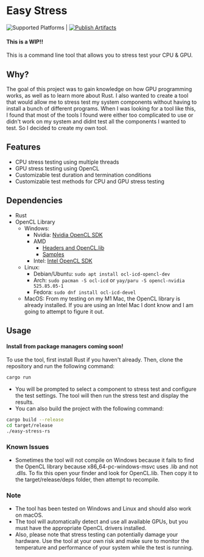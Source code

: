 # Easy Stress
![Supported Platforms](https://img.shields.io/badge/platforms-Windows%20%7C%20Linux%20%7C%20macOS-blue) | [![Publish Artifacts](https://github.com/day-mon/easy-stress-rs/actions/workflows/artifact.yml/badge.svg?branch=main)](https://github.com/day-mon/easy-stress-rs/actions/workflows/artifact.yml)
#### This is a WIP!!
This is a command line tool that allows you to stress test your CPU & GPU.

## Why?
The goal of this project was to gain knowledge on how GPU programming works, as well as to learn more about Rust. 
I also wanted to create a tool that would allow me to stress test my system components without having to install a bunch of different programs.
When I was looking for a tool like this, I found that most of the tools I found were either too complicated to use or didn't work on my system and didnt test all the components I wanted to test. 
So I decided to create my own tool.

## Features
- CPU stress testing using multiple threads 
- GPU stress testing using OpenCL 
- Customizable test duration and termination conditions
- Customizable test methods for CPU and GPU stress testing

## Dependencies
- Rust
- OpenCL Library
    - Windows:
      - Nvidia: [Nvidia OpenCL SDK](https://developer.nvidia.com/cuda-downloads)
      - AMD
        - [Headers and OpenCL.lib](https://github.com/GPUOpen-LibrariesAndSDKs/OCL-SDK/releases)
        - [Samples](https://github.com/OpenCL/AMD_APP_samples)
      - Intel: [Intel OpenCL SDK](https://software.intel.com/content/www/us/en/develop/tools/opencl-sdk.html)
    - Linux:
        - Debian/Ubuntu: `sudo apt install ocl-icd-opencl-dev`
        - Arch: `sudo pacman -S ocl-icd` or `yay/paru -S opencl-nvidia 525.85.05-1`
        - Fedora: `sudo dnf install ocl-icd-devel`
    - MacOS: From my testing on my M1 Mac, the OpenCL library is already installed. If you are using an Intel Mac I dont know and I am going to attempt to figure it out.

## Usage
#### Install from package managers coming soon!

To use the tool, first install Rust if you haven't already. Then, clone the repository and run the following command:

```bash
cargo run
```
- You will be prompted to select a component to stress test and configure the test settings. The tool will then run the stress test and display the results. 
- You can also build the project with the following command:
```bash
cargo build --release
cd target/release
./easy-stress-rs
```

### Known Issues
- Sometimes the tool will not compile on Windows because it fails to find the OpenCL library because x86_64-pc-windows-msvc uses .lib and not .dlls. To fix this open your finder and look for OpenCL.lib. Then copy it to the target/release/deps folder, then attempt to recompile.


### Note
- The tool has been tested on Windows and Linux and should also work on macOS.
- The tool will automatically detect and use all available GPUs, but you must have the appropriate OpenCL drivers installed.
- Also, please note that stress testing can potentially damage your hardware. Use the tool at your own risk and make sure to monitor the temperature and performance of your system while the test is running.

